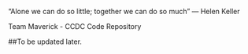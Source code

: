 “Alone we can do so little; together we can do so much” ― Helen Keller

Team Maverick - CCDC Code Repository

##To be updated later.
